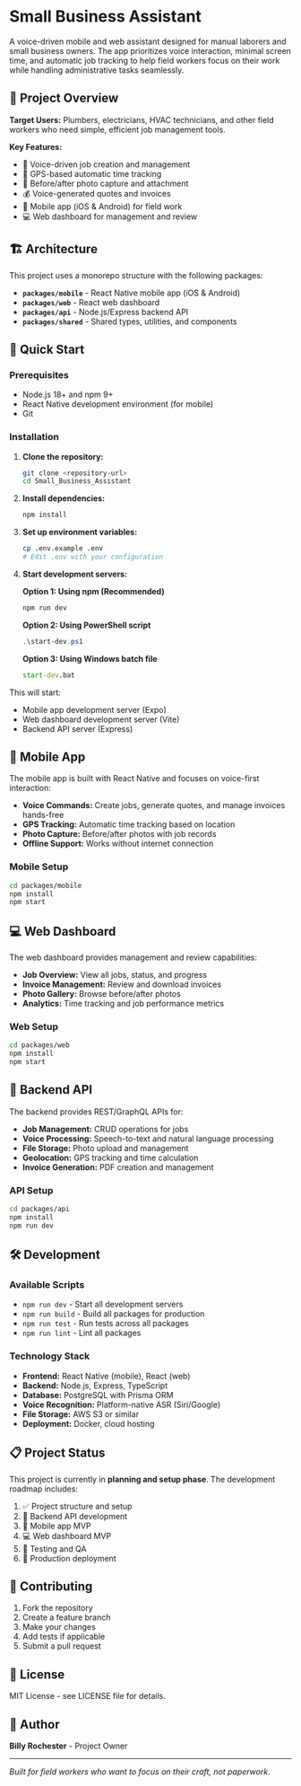 # Small Business Assistant

A voice-driven mobile and web assistant designed for manual laborers and small business owners. The app prioritizes voice interaction, minimal screen time, and automatic job tracking to help field workers focus on their work while handling administrative tasks seamlessly.

## 🎯 Project Overview

**Target Users:** Plumbers, electricians, HVAC technicians, and other field workers who need simple, efficient job management tools.

**Key Features:**
- 🎤 Voice-driven job creation and management
- 📍 GPS-based automatic time tracking
- 📸 Before/after photo capture and attachment
- 💰 Voice-generated quotes and invoices
- 📱 Mobile app (iOS & Android) for field work
- 💻 Web dashboard for management and review

## 🏗️ Architecture

This project uses a monorepo structure with the following packages:

- **`packages/mobile`** - React Native mobile app (iOS & Android)
- **`packages/web`** - React web dashboard
- **`packages/api`** - Node.js/Express backend API
- **`packages/shared`** - Shared types, utilities, and components

## 🚀 Quick Start

### Prerequisites

- Node.js 18+ and npm 9+
- React Native development environment (for mobile)
- Git

### Installation

1. **Clone the repository:**
   ```bash
   git clone <repository-url>
   cd Small_Business_Assistant
   ```

2. **Install dependencies:**
   ```bash
   npm install
   ```

3. **Set up environment variables:**
   ```bash
   cp .env.example .env
   # Edit .env with your configuration
   ```

4. **Start development servers:**

   **Option 1: Using npm (Recommended)**
   ```bash
   npm run dev
   ```

   **Option 2: Using PowerShell script**
   ```powershell
   .\start-dev.ps1
   ```

   **Option 3: Using Windows batch file**
   ```cmd
   start-dev.bat
   ```

This will start:
- Mobile app development server (Expo)
- Web dashboard development server (Vite)  
- Backend API server (Express)

## 📱 Mobile App

The mobile app is built with React Native and focuses on voice-first interaction:

- **Voice Commands:** Create jobs, generate quotes, and manage invoices hands-free
- **GPS Tracking:** Automatic time tracking based on location
- **Photo Capture:** Before/after photos with job records
- **Offline Support:** Works without internet connection

### Mobile Setup

```bash
cd packages/mobile
npm install
npm start
```

## 💻 Web Dashboard

The web dashboard provides management and review capabilities:

- **Job Overview:** View all jobs, status, and progress
- **Invoice Management:** Review and download invoices
- **Photo Gallery:** Browse before/after photos
- **Analytics:** Time tracking and job performance metrics

### Web Setup

```bash
cd packages/web
npm install
npm start
```

## 🔧 Backend API

The backend provides REST/GraphQL APIs for:

- **Job Management:** CRUD operations for jobs
- **Voice Processing:** Speech-to-text and natural language processing
- **File Storage:** Photo upload and management
- **Geolocation:** GPS tracking and time calculation
- **Invoice Generation:** PDF creation and management

### API Setup

```bash
cd packages/api
npm install
npm run dev
```

## 🛠️ Development

### Available Scripts

- `npm run dev` - Start all development servers
- `npm run build` - Build all packages for production
- `npm run test` - Run tests across all packages
- `npm run lint` - Lint all packages

### Technology Stack

- **Frontend:** React Native (mobile), React (web)
- **Backend:** Node.js, Express, TypeScript
- **Database:** PostgreSQL with Prisma ORM
- **Voice Recognition:** Platform-native ASR (Siri/Google)
- **File Storage:** AWS S3 or similar
- **Deployment:** Docker, cloud hosting

## 📋 Project Status

This project is currently in **planning and setup phase**. The development roadmap includes:

1. ✅ Project structure and setup
2. 🔄 Backend API development
3. 📱 Mobile app MVP
4. 💻 Web dashboard MVP
5. 🧪 Testing and QA
6. 🚀 Production deployment

## 🤝 Contributing

1. Fork the repository
2. Create a feature branch
3. Make your changes
4. Add tests if applicable
5. Submit a pull request

## 📄 License

MIT License - see LICENSE file for details.

## 👤 Author

**Billy Rochester** - Project Owner

---

*Built for field workers who want to focus on their craft, not paperwork.* 